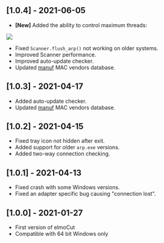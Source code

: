 ## [1.0.4] - 2021-06-05
- **[New]** Added the ability to control maximum threads:

![](https://i.imgur.com/Xk1shv7.png)
- Fixed `Scanner.flush_arp()` not working on older systems.
- Improved Scanner performance.
- Improved auto-update checker.
- Updated [manuf](https://github.com/coolbho3k/manuf) MAC vendors database.


## [1.0.3] - 2021-04-17
- Added auto-update checker.
- Updated [manuf](https://github.com/coolbho3k/manuf) MAC vendors database.

## [1.0.2] - 2021-04-15
- Fixed tray icon not hidden after exit.
- Added support for older `arp.exe` versions.
- Added two-way connection checking.

## [1.0.1] - 2021-04-13
- Fixed crash with some Windows versions.
- Fixed an adapter specific bug causing "connection lost".

## [1.0.0] - 2021-01-27
- First version of elmoCut
- Compatible with 64 bit Windows only
